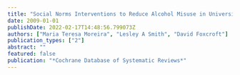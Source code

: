 ```yaml
---
title: "Social Norms Interventions to Reduce Alcohol Misuse in University or College Students"
date: 2009-01-01
publishDate: 2022-02-17T14:48:56.799073Z
authors: ["Maria Teresa Moreira", "Lesley A Smith", "David Foxcroft"]
publication_types: ["2"]
abstract: ""
featured: false
publication: "*Cochrane Database of Systematic Reviews*"
---
```


